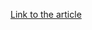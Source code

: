 [Link to the article](https://www.seqrite.com/blog/casting-light-on-batloader-an-insight-into-its-role-in-malware-delivery/)
